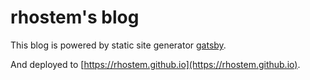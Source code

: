 # rhostem's blog

This blog is powered by static site generator [gatsby](https://github.com/gatsbyjs/gatsby).

And deployed to [https://rhostem.github.io](https://rhostem.github.io).
